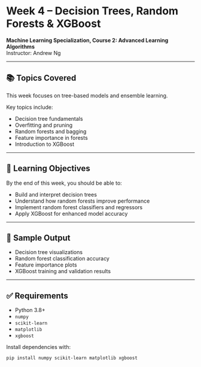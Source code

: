 # Week 4 – Decision Trees, Random Forests & XGBoost  
**Machine Learning Specialization, Course 2: Advanced Learning Algorithms**  
Instructor: Andrew Ng

---

## 📚 Topics Covered  
This week focuses on tree-based models and ensemble learning.

Key topics include:

- Decision tree fundamentals
- Overfitting and pruning
- Random forests and bagging
- Feature importance in forests
- Introduction to XGBoost

---

## 🧠 Learning Objectives  
By the end of this week, you should be able to:

- Build and interpret decision trees
- Understand how random forests improve performance
- Implement random forest classifiers and regressors
- Apply XGBoost for enhanced model accuracy

---

## 🧪 Sample Output  
- Decision tree visualizations  
- Random forest classification accuracy  
- Feature importance plots  
- XGBoost training and validation results  

---

## ✅ Requirements

- Python 3.8+  
- `numpy`  
- `scikit-learn`  
- `matplotlib`  
- `xgboost`  

Install dependencies with:

```bash
pip install numpy scikit-learn matplotlib xgboost
